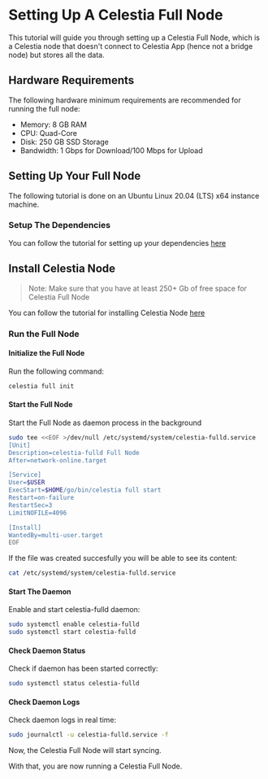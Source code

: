 # Setting Up A Celestia Full Node

This tutorial will guide you through setting up a Celestia Full Node,
which is a Celestia node that doesn't connect to Celestia App
(hence not a bridge node) but stores all the data.

## Hardware Requirements

The following hardware minimum requirements are recommended for running
the full node:

* Memory: 8 GB RAM
* CPU: Quad-Core
* Disk: 250 GB SSD Storage
* Bandwidth: 1 Gbps for Download/100 Mbps for Upload

## Setting Up Your Full Node

The following tutorial is done on an Ubuntu Linux 20.04 (LTS) x64
instance machine.

### Setup The Dependencies

You can follow the tutorial for setting up your dependencies [here](../developers/environment)

## Install Celestia Node

> Note: Make sure that you have at least 250+ Gb of free space
  for Celestia Full Node  

You can follow the tutorial for installing Celestia Node [here](../developers/celestia-node)

### Run the Full Node

#### Initialize the Full Node

Run the following command:

```sh
celestia full init
```

#### Start the Full Node

Start the Full Node as daemon process in the background

```sh
sudo tee <<EOF >/dev/null /etc/systemd/system/celestia-fulld.service
[Unit]
Description=celestia-fulld Full Node
After=network-online.target

[Service]
User=$USER
ExecStart=$HOME/go/bin/celestia full start
Restart=on-failure
RestartSec=3
LimitNOFILE=4096

[Install]
WantedBy=multi-user.target
EOF
```

If the file was created succesfully you will be able to see its content:

```sh
cat /etc/systemd/system/celestia-fulld.service
```

#### Start The Daemon

Enable and start celestia-fulld daemon:

```sh
sudo systemctl enable celestia-fulld
sudo systemctl start celestia-fulld
```

#### Check Daemon Status

Check if daemon has been started correctly:

```sh
sudo systemctl status celestia-fulld
```

#### Check Daemon Logs

Check daemon logs in real time:

```sh
sudo journalctl -u celestia-fulld.service -f
```

Now, the Celestia Full Node will start syncing.

With that, you are now running a Celestia Full Node.
